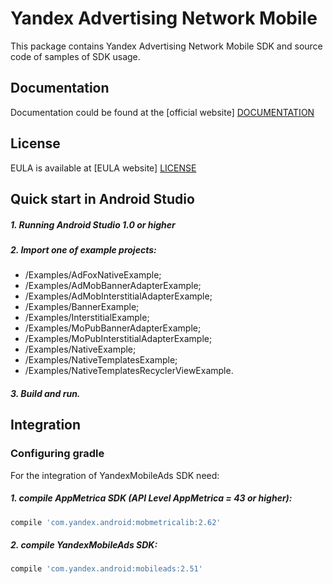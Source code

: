 # Yandex Advertising Network Mobile
This package contains Yandex Advertising Network Mobile SDK and source code of samples of SDK usage.

## Documentation
Documentation could be found at the [official website] [DOCUMENTATION]

## License
EULA is available at [EULA website] [LICENSE] 

## Quick start in Android Studio

##### 1. Running Android Studio 1.0 or higher

##### 2. Import one of example projects:
* /Examples/AdFoxNativeExample;
* /Examples/AdMobBannerAdapterExample;
* /Examples/AdMobInterstitialAdapterExample;
* /Examples/BannerExample;
* /Examples/InterstitialExample;
* /Examples/MoPubBannerAdapterExample;
* /Examples/MoPubInterstitialAdapterExample;
* /Examples/NativeExample;
* /Examples/NativeTemplatesExample;
* /Examples/NativeTemplatesRecyclerViewExample.

##### 3. Build and run.

## Integration

### Configuring gradle

For the integration of YandexMobileAds SDK need:
##### 1. compile AppMetrica SDK (API Level AppMetrica = 43 or higher):

```sh
compile 'com.yandex.android:mobmetricalib:2.62'
```

##### 2. compile YandexMobileAds SDK:

```sh
compile 'com.yandex.android:mobileads:2.51'
```

[DOCUMENTATION]: https://tech.yandex.ru/mobile-ads/
[LICENSE]: https://legal.yandex.com/partner_ch/